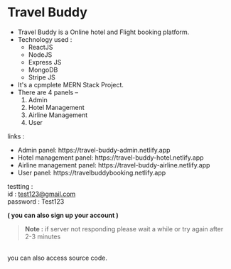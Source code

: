 # Travel Buddy
<ul>
  <li>Travel Buddy is a Online hotel and Flight booking platform.</li>
  <li>Technology used : 
    <ul>
      <li>ReactJS</li>
      <li>NodeJS</li>
      <li>Express JS</li>
      <li>MongoDB</li>
      <li>Stripe JS</li>
    </ul>
  </li>
  <li>It's a cpmplete MERN Stack Project.</li>
  <li>There are 4 panels – 
    <ol type="1">
      <li>Admin</li>
      <li>Hotel Management</li>
      <li>Airline Management</li>
      <li>User</li>
    </ol>
  </li>
</ul>

links :
<ul>
  <li>Admin panel: https://travel-buddy-admin.netlify.app</li>
  <li>Hotel management panel: https://travel-buddy-hotel.netlify.app</li>
  <li>Airline management panel: https://travel-buddy-airline.netlify.app</li>
  <li>User panel: https://travelbuddybooking.netlify.app</li>
</ul>

testting : <br> 
id : test123@gmail.com <br>
password : Test123 <br>

**( you can also sign up your account )**
> **Note :**
> if server not responding please wait a while or try again after 2-3 minutes

<br>
you can also access source code.
